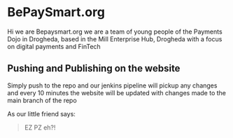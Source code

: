 # BePaySmart.org

Hi we are Bepaysmart.org we are a team of young people of the Payments Dojo in Drogheda, based in the Mill Enterprise Hub, Drogheda with a focus on digital payments and FinTech

## Pushing and Publishing on the website

Simply push to the repo and our jenkins pipeline will pickup any changes and every 10 minutes the website will be updated with changes made to the main branch of the repo

As our little friend says:

> EZ PZ eh?!
